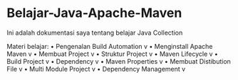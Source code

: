 # Belajar-Java-Apache-Maven
Ini adalah dokumentasi saya tentang belajar Java Collection

Materi belajar:
•	Pengenalan Build Automation v
•	Menginstall Apache Maven v
•	Membuat Project v
•	Struktur Project v
•	Maven Lifecycle v
•	Build Project v
•	Dependency v
•	Maven Properties v
•	Membuat Distibution File v
•	Multi Module Project v
•	Dependency Management v
